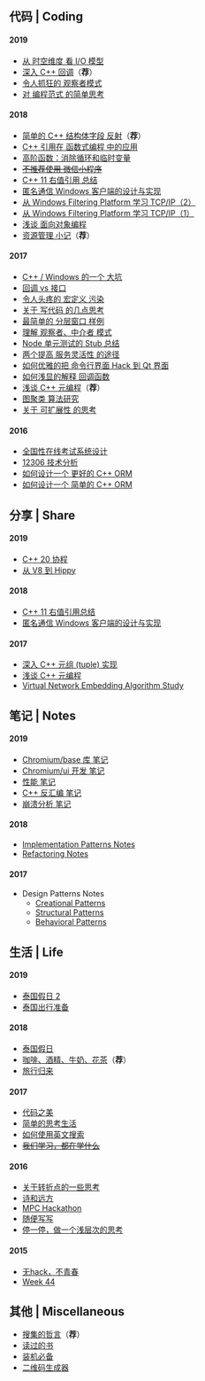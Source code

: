 ﻿
## 代码 | Coding

#### 2019

- [从 时空维度 看 I/O 模型](2019/IO-Models.md)
- [深入 C++ 回调](2019/Inside-Cpp-Callback.md)（**荐**）
- [令人抓狂的 观察者模式](2019/Insane-Observer-Pattern.md)
- [对 编程范式 的简单思考](2019/Thinking-Programming-Paradigms.md)

#### 2018

- [简单的 C++ 结构体字段 反射](2018/Cpp-Struct-Field-Reflection.md)（**荐**）
- [C++ 引用在 函数式编程 中的应用](2018/Cpp-Reference-in-Functional.md)
- [高阶函数：消除循环和临时变量](2018/Higher-Order-Functions.md)
- [~~不推荐使用 微信小程序~~](2018/NOT-Wechat-App.md)
- [C++ 11 右值引用 总结](2018/Cpp-Rvalue-Reference.md)
- [匿名通信 Windows 客户端的设计与实现](2018/Anonymous-Communication-Client-Design.md)
- [从 Windows Filtering Platform 学习 TCP/IP（2）](2018/Learn-TCP-IP-from-WFP-2.md)
- [从 Windows Filtering Platform 学习 TCP/IP（1）](2018/Learn-TCP-IP-from-WFP-1.md)
- [浅谈 面向对象编程](2018/Object-Oriented-Programming.md)
- [资源管理 小记](2018/Resource-Management.md)（**荐**）

#### 2017

- [C++ / Windows 的一个 大坑](2017/Cpp-Windows-Crash.md)
- [回调 vs 接口](2017/Callback-vs-Interface.md)
- [令人头疼的 宏定义 污染](2017/Macro-Pollution.md)
- [关于 写代码 的几点思考](2017/Thinking-Coding.md)
- [最简单的 分层窗口 样例](2017/Minimal-Layered-Window-Example.md)
- [理解 观察者、中介者 模式](2017/Observer-Mediator-Explained.md)
- [Node 单元测试的 Stub 总结](2017/Node-Test-Stub.md)
- [两个提高 服务灵活性 的途径](2017/Improve-Flexibility.md)
- [如何优雅的把 命令行界面 Hack 到 Qt 界面](2017/Hack-Qt-GUI.md)
- [如何浅显的解释 回调函数](2017/Callback-Explained.md)
- [浅谈 C++ 元编程](2017/Cpp-Metaprogramming.md)（**荐**）
- [图聚类 算法研究](2017/Graph-Clustering-Study.md)
- [关于 可扩展性 的思考](2017/Thinking-Scalability.md)

#### 2016

- [全国性在线考试系统设计](2016/Exam-System-Design.md)
- [12306 技术分析](2016/12306-Architecture.md)
- [如何设计一个 更好的 C++ ORM](2016/How-to-Design-a-Better-Cpp-ORM.md)
- [如何设计一个 简单的 C++ ORM](2016/How-to-Design-a-Naive-Cpp-ORM.md)

## 分享 | Share

#### 2019

- [C++ 20 协程](2019/Cpp-Coroutine-Share.md)
- [从 V8 到 Hippy](2019/V8-Hippy-Share.md)

#### 2018

- [C++ 11 右值引用总结](2018/Cpp-Rvalue-Reference-Share.md)
- [匿名通信 Windows 客户端的设计与实现](2018/Anonymous-Communication-Client-Design-Share.md)

#### 2017

- [深入 C++ 元组 (tuple) 实现](2017/Inside-Cpp-Tuple-Share.md)
- [浅谈 C++ 元编程](2017/Cpp-Metaprogramming-Share.md)
- [Virtual Network Embedding Algorithm Study](2017/Virtual-Network-Embedding-Study-Share.md)

## 笔记 | Notes

#### 2019

- [Chromium/base 库 笔记](2019/Chromium-Base-Notes.md)
- [Chromium/ui 开发 笔记](2019/Chromium-UI-Notes.md)
- [性能 笔记](2019/Perf-Notes.md)
- [C++ 反汇编 笔记](2019/Cpp-Disassembly-Notes.md)
- [崩溃分析 笔记](2019/Crash-Analysis-Notes.md)

#### 2018

- [Implementation Patterns Notes](2018/Implementation-Patterns-Notes.md)
- [Refactoring Notes](2018/Refactoring-Notes.md)

#### 2017

- Design Patterns Notes
  - [Creational Patterns](2017/Design-Patterns-Notes-1.md)
  - [Structural Patterns](2017/Design-Patterns-Notes-2.md)
  - [Behavioral Patterns](2017/Design-Patterns-Notes-3.md)

## 生活 | Life

#### 2019

- [泰国假日 2](2019/Holiday-in-Thailand-2.md)
- [泰国出行准备](2019/Preparation-to-Thailand.md)

#### 2018

- [泰国假日](2018/Holiday-in-Thailand.md)
- [咖啡、酒精、牛奶、花茶](2018/Drinks.md)（**荐**）
- [旅行归来](2018/Back-from-a-Tour.md)

#### 2017

- [代码之美](2017/Beauty-of-Code.md)
- [简单的思考生活](2017/Thinking-Life.md)
- [如何使用英文搜索](2017/How-to-Search-English.md)
- [~~我们学习，都在学什么~~](2017/Thinking-College.md)

#### 2016

- [关于转折点的一些思考](2016/Turning-Point.md)
- [诗和远方](2016/Utopia-World.md)
- [MPC Hackathon](2016/MPC-Hackathon.md)
- [随便写写](2016/Life-Misc.md)
- [停一停，做一个浅层次的思考](2016/Thinking.md)

#### 2015

- [无hack，不青春](2015/MS-Campus-Hackathon.md)
- [Week 44](2015/Week-44.md)

## 其他 | Miscellaneous

- [搜集的哲言](misc/Quotes.md)（**荐**）
- [读过的书](misc/Books-Read.md)
- [装机必备](misc/Softwares-Must-Have.md)
- [二维码生成器](misc/QR-Code-Generator.md)
